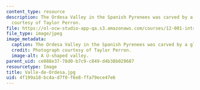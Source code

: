 ```yaml
---
content_type: resource
description: The Ordesa Valley in the Spanish Pyrenees was carved by a glacier. Photograph
  courtesy of Taylor Perron.
file: https://ol-ocw-studio-app-qa.s3.amazonaws.com/courses/12-001-introduction-to-geology-fall-2013/4f199a18bc4ad7f0f6e8ffa79ece47e6_Valle-de-Ordesa.jpg
file_type: image/jpeg
image_metadata:
  caption: The Ordesa Valley in the Spanish Pyrenees was carved by a glacier.
  credit: Photograph courtesy of Taylor Perron.
  image-alt: A U-shaped valley.
parent_uid: ce088e37-78d0-b7c9-c849-d4b38b029687
resourcetype: Image
title: Valle-de-Ordesa.jpg
uid: 4f199a18-bc4a-d7f0-f6e8-ffa79ece47e6
---
```

